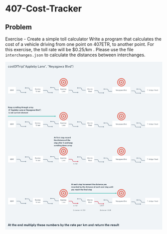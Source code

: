 # 407-Cost-Tracker

## Problem
Exercise - Create a simple toll calculator Write a program that calculates
the cost of a vehicle driving from one point on 407ETR, to another point. For
this exercise, the toll rate will be $0.25/km . Please use the file
`interchanges.json` to calculate the distances between interchanges.


![Sequence diagram for Solution](https://raw.githubusercontent.com/Foyin/407-Cost-Tracker/main/costCalculator/src/costcalculator/Design%20Doc%202.png)

